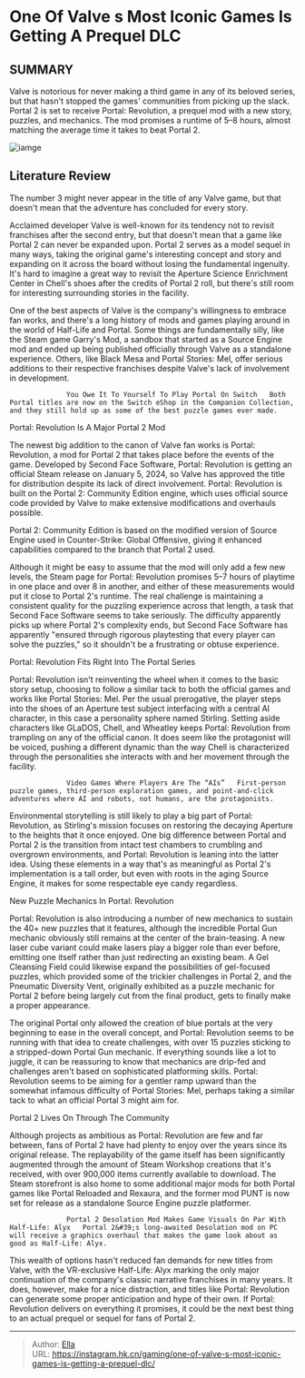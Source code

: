 # One Of Valve s Most Iconic Games Is Getting A Prequel DLC


## SUMMARY 



  Valve is notorious for never making a third game in any of its beloved series, but that hasn&#39;t stopped the games&#39; communities from picking up the slack.   Portal 2 is set to receive Portal: Revolution, a prequel mod with a new story, puzzles, and mechanics.   The mod promises a runtime of 5–8 hours, almost matching the average time it takes to beat Portal 2.  

![iamge](https://static1.srcdn.com/wordpress/wp-content/uploads/2024/01/valve-games-portal-tf2-cs.jpg)

## Literature Review

The number 3 might never appear in the title of any Valve game, but that doesn&#39;t mean that the adventure has concluded for every story.




Acclaimed developer Valve is well-known for its tendency not to revisit franchises after the second entry, but that doesn&#39;t mean that a game like Portal 2 can never be expanded upon. Portal 2 serves as a model sequel in many ways, taking the original game&#39;s interesting concept and story and expanding on it across the board without losing the fundamental ingenuity. It&#39;s hard to imagine a great way to revisit the Aperture Science Enrichment Center in Chell&#39;s shoes after the credits of Portal 2 roll, but there&#39;s still room for interesting surrounding stories in the facility.




One of the best aspects of Valve is the company&#39;s willingness to embrace fan works, and there&#39;s a long history of mods and games playing around in the world of Half-Life and Portal. Some things are fundamentally silly, like the Steam game Garry&#39;s Mod, a sandbox that started as a Source Engine mod and ended up being published officially through Valve as a standalone experience. Others, like Black Mesa and Portal Stories: Mel, offer serious additions to their respective franchises despite Valve&#39;s lack of involvement in development.

                  You Owe It To Yourself To Play Portal On Switch   Both Portal titles are now on the Switch eShop in the Companion Collection, and they still hold up as some of the best puzzle games ever made.   


 Portal: Revolution Is A Major Portal 2 Mod 
         




The newest big addition to the canon of Valve fan works is Portal: Revolution, a mod for Portal 2 that takes place before the events of the game. Developed by Second Face Software, Portal: Revolution is getting an official Steam release on January 5, 2024, so Valve has approved the title for distribution despite its lack of direct involvement. Portal: Revolution is built on the Portal 2: Community Edition engine, which uses official source code provided by Valve to make extensive modifications and overhauls possible.



Portal 2: Community Edition is based on the modified version of Source Engine used in Counter-Strike: Global Offensive, giving it enhanced capabilities compared to the branch that Portal 2 used.




Although it might be easy to assume that the mod will only add a few new levels, the Steam page for Portal: Revolution promises 5–7 hours of playtime in one place and over 8 in another, and either of these measurements would put it close to Portal 2&#39;s runtime. The real challenge is maintaining a consistent quality for the puzzling experience across that length, a task that Second Face Software seems to take seriously. The difficulty apparently picks up where Portal 2&#39;s complexity ends, but Second Face Software has apparently &#34;ensured through rigorous playtesting that every player can solve the puzzles,&#34; so it shouldn&#39;t be a frustrating or obtuse experience.






 Portal: Revolution Fits Right Into The Portal Series 
          

Portal: Revolution isn&#39;t reinventing the wheel when it comes to the basic story setup, choosing to follow a similar tack to both the official games and works like Portal Stories: Mel. Per the usual prerogative, the player steps into the shoes of an Aperture test subject interfacing with a central AI character, in this case a personality sphere named Stirling. Setting aside characters like GLaDOS, Chell, and Wheatley keeps Portal: Revolution from trampling on any of the official canon. It does seem like the protagonist will be voiced, pushing a different dynamic than the way Chell is characterized through the personalities she interacts with and her movement through the facility.

                  Video Games Where Players Are The “AIs”   First-person puzzle games, third-person exploration games, and point-and-click adventures where AI and robots, not humans, are the protagonists.   




Environmental storytelling is still likely to play a big part of Portal: Revolution, as Stirling&#39;s mission focuses on restoring the decaying Aperture to the heights that it once enjoyed. One big difference between Portal and Portal 2 is the transition from intact test chambers to crumbling and overgrown environments, and Portal: Revolution is leaning into the latter idea. Using these elements in a way that&#39;s as meaningful as Portal 2&#39;s implementation is a tall order, but even with roots in the aging Source Engine, it makes for some respectable eye candy regardless.



 New Puzzle Mechanics In Portal: Revolution 
          

Portal: Revolution is also introducing a number of new mechanics to sustain the 40&#43; new puzzles that it features, although the incredible Portal Gun mechanic obviously still remains at the center of the brain-teasing. A new laser cube variant could make lasers play a bigger role than ever before, emitting one itself rather than just redirecting an existing beam. A Gel Cleansing Field could likewise expand the possibilities of gel-focused puzzles, which provided some of the trickier challenges in Portal 2, and the Pneumatic Diversity Vent, originally exhibited as a puzzle mechanic for Portal 2 before being largely cut from the final product, gets to finally make a proper appearance.




The original Portal only allowed the creation of blue portals at the very beginning to ease in the overall concept, and Portal: Revolution seems to be running with that idea to create challenges, with over 15 puzzles sticking to a stripped-down Portal Gun mechanic. If everything sounds like a lot to juggle, it can be reassuring to know that mechanics are drip-fed and challenges aren&#39;t based on sophisticated platforming skills. Portal: Revolution seems to be aiming for a gentler ramp upward than the somewhat infamous difficulty of Portal Stories: Mel, perhaps taking a similar tack to what an official Portal 3 might aim for.



 Portal 2 Lives On Through The Community 
          

Although projects as ambitious as Portal: Revolution are few and far between, fans of Portal 2 have had plenty to enjoy over the years since its original release. The replayability of the game itself has been significantly augmented through the amount of Steam Workshop creations that it&#39;s received, with over 900,000 items currently available to download. The Steam storefront is also home to some additional major mods for both Portal games like Portal Reloaded and Rexaura, and the former mod PUNT is now set for release as a standalone Source Engine puzzle platformer.




                  Portal 2 Desolation Mod Makes Game Visuals On Par With Half-Life: Alyx   Portal 2&#39;s long-awaited Desolation mod on PC will receive a graphics overhaul that makes the game look about as good as Half-Life: Alyx.   

This wealth of options hasn&#39;t reduced fan demands for new titles from Valve, with the VR-exclusive Half-Life: Alyx marking the only major continuation of the company&#39;s classic narrative franchises in many years. It does, however, make for a nice distraction, and titles like Portal: Revolution can generate some proper anticipation and hype of their own. If Portal: Revolution delivers on everything it promises, it could be the next best thing to an actual prequel or sequel for fans of Portal 2.



---

> Author: [Ella](https://instagram.hk.cn/)  
> URL: https://instagram.hk.cn/gaming/one-of-valve-s-most-iconic-games-is-getting-a-prequel-dlc/  

